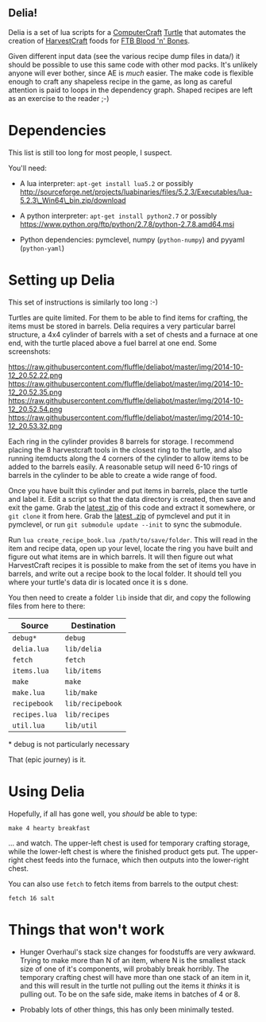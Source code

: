 Delia!
------

Delia is a set of lua scripts for a
[ComputerCraft](http://computercraft.info)
[Turtle](http://computercraft.info/wiki/Turtle_%28API%29)
that automates the creation of
[HarvestCraft](http://harvestcraftmod.wikia.com/wiki/HarvestCraft_Wiki)
foods for [FTB Blood 'n' Bones](http://wiki.feed-the-beast.com/BloodNBones).

Given different input data (see the various recipe dump files in data/) it
should be possible to use this same code with other mod packs. It's unlikely
anyone will ever bother, since AE is *much* easier. The make code is flexible
enough to craft any shapeless recipe in the game, as long as careful attention
is paid to loops in the dependency graph. Shaped recipes are left as an
exercise to the reader ;-)

Dependencies
============

This list is still too long for most people, I suspect.

You'll need:

  - A lua interpreter: `apt-get install lua5.2` or possibly
    http://sourceforge.net/projects/luabinaries/files/5.2.3/Executables/lua-5.2.3\_Win64\_bin.zip/download

  - A python interpreter: `apt-get install python2.7` or possibly
    https://www.python.org/ftp/python/2.7.8/python-2.7.8.amd64.msi

  - Python dependencies: pymclevel, numpy (`python-numpy`) and pyyaml
    (`python-yaml`)

Setting up Delia
================

This set of instructions is similarly too long :-)

Turtles are quite limited. For them to be able to find items for crafting,
the items must be stored in barrels. Delia requires a very particular barrel
structure, a 4x4 cylinder of barrels with a set of chests and a furnace at one
end, with the turtle placed above a fuel barrel at one end. Some screenshots:

https://raw.githubusercontent.com/fluffle/deliabot/master/img/2014-10-12_20.52.22.png
https://raw.githubusercontent.com/fluffle/deliabot/master/img/2014-10-12_20.52.35.png
https://raw.githubusercontent.com/fluffle/deliabot/master/img/2014-10-12_20.52.54.png
https://raw.githubusercontent.com/fluffle/deliabot/master/img/2014-10-12_20.53.32.png

Each ring in the cylinder provides 8 barrels for storage. I recommend placing
the 8 harvestcraft tools in the closest ring to the turtle, and also running
itemducts along the 4 corners of the cylinder to allow items to be added to the
barrels easily. A reasonable setup will need 6-10 rings of barrels in the
cylinder to be able to create a wide range of food.

Once you have built this cylinder and put items in barrels, place the turtle
and label it. Edit a script so that the data directory is created, then
save and exit the game. Grab the
[latest .zip](https://github.com/fluffle/deliabot/archive/master.zip)
of this code and extract it somewhere, or `git clone` it from here. Grab the
[latest .zip](https://github.com/mcedit/pymclevel/archive/master.zip)
of pymclevel and put it in pymclevel, or run `git submodule update --init` to
sync the submodule.

Run `lua create_recipe_book.lua /path/to/save/folder`. This will read in the
item and recipe data, open up your level, locate the ring you have built and
figure out what items are in which barrels. It will then figure out what
HarvestCraft recipes it is possible to make from the set of items you have
in barrels, and write out a recipe book to the local folder. It should tell you
where your turtle's data dir is located once it is s done.

You then need to create a folder `lib` inside that dir, and copy the following
files from here to there:

Source         | Destination
---------------|----------------
`debug*`       | `debug`
`delia.lua`    | `lib/delia`
`fetch`        | `fetch`
`items.lua`    | `lib/items`
`make`         | `make`
`make.lua`     | `lib/make`
`recipebook`   | `lib/recipebook`
`recipes.lua`  | `lib/recipes`
`util.lua`     | `lib/util`

\* debug is not particularly necessary

That (epic journey) is it.

Using Delia
===========

Hopefully, if all has gone well, you *should* be able to type:

    make 4 hearty breakfast

... and watch. The upper-left chest is used for temporary crafting storage,
while the lower-left chest is where the finished product gets put. The
upper-right chest feeds into the furnace, which then outputs into the
lower-right chest.

You can also use `fetch` to fetch items from barrels to the output chest:

    fetch 16 salt

Things that won't work
======================

  - Hunger Overhaul's stack size changes for foodstuffs are very awkward.
    Trying to make more than N of an item, where N is the smallest stack size
    of one of it's components, will probably break horribly. The temporary
    crafting chest will have more than one stack of an item in it, and this
    will result in the turtle not pulling out the items it *thinks* it is
    pulling out. To be on the safe side, make items in batches of 4 or 8.

  - Probably lots of other things, this has only been minimally tested.

